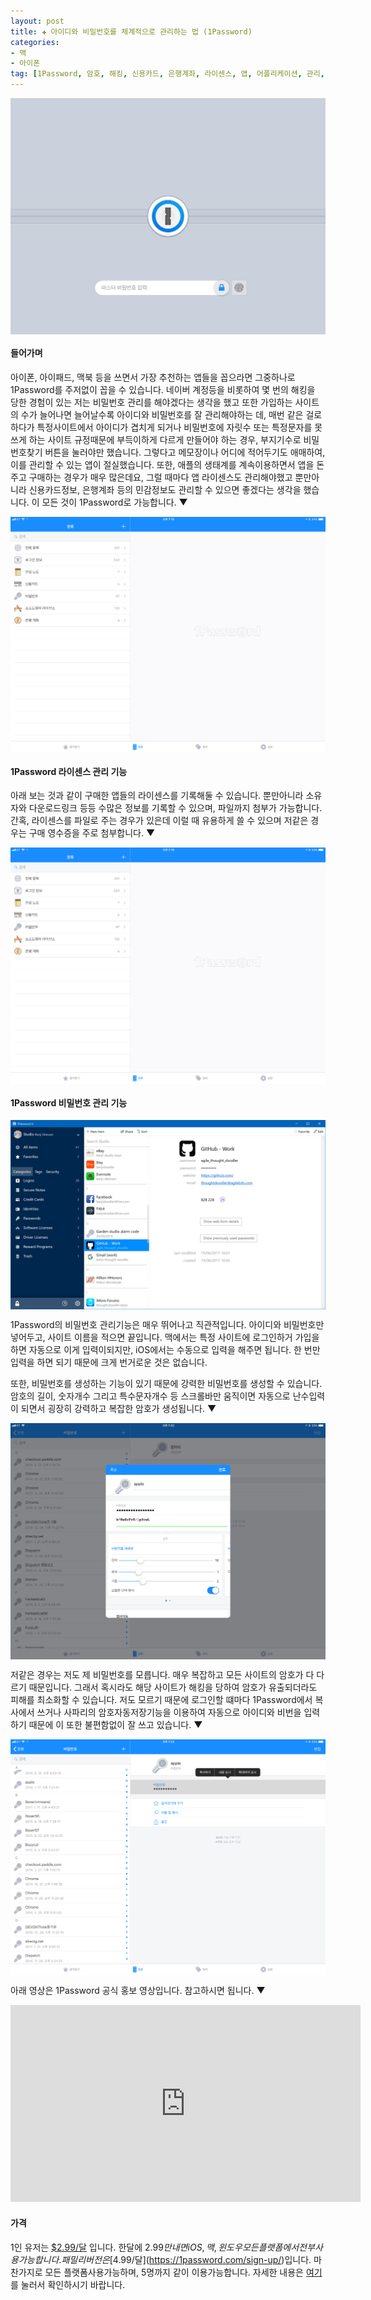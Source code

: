 ```yaml
---  
layout: post  
title: ✚ 아이디와 비밀번호를 체계적으로 관리하는 법 (1Password)
categories:
- 맥
- 아이폰
tag: [1Password, 암호, 해킹, 신용카드, 은행계좌, 라이센스, 앱, 어플리케이션, 관리, 체계, 계정, 암호관리, 아이디관리, 암호생성, 난수]
---  
```

<div class="markdown-image">
<img src="/assets/article_images/2018-01-17-1password/1.png" alt="" align="middle"/></div>

#### 들어가며
아이폰, 아이패드, 맥북 등을 쓰면서 가장 추천하는 앱들을 꼽으라면 그중하나로 1Password를 주저없이 꼽을 수 있습니다.
네이버 계정등을 비롯하여 몇 번의 해킹을 당한 경험이 있는 저는 비밀번호 관리를 해야겠다는 생각을 했고 또한 가입하는 사이트의 수가 늘어나면 늘어날수록 아이디와 비밀번호를 잘 관리해야하는 데, 매번 같은 걸로 하다가 특정사이트에서 아이디가 겹치게 되거나 비밀번호에 자릿수 또는 특정문자를 못쓰게 하는 사이트 규정때문에 부득이하게 다르게 만들어야 하는 경우, 부지기수로 비밀번호찾기 버튼을 눌러야만 했습니다.  그렇다고 메모장이나 어디에 적어두기도 애매하여, 이를 관리할 수 있는 앱이 절실했습니다.
또한, 애플의 생태계를 계속이용하면서 앱을 돈주고 구매하는 경우가 매우 많은데요, 그럴 때마다 앱 라이센스도 관리해야했고 뿐만아니라 신용카드정보, 은행계좌 등의 민감정보도 관리할 수 있으면 좋겠다는 생각을 했습니다.
이 모든 것이 1Password로 가능합니다. ▼

<div class="markdown-image">
<img src="/assets/article_images/2018-01-17-1password/2.png" alt="" align="middle"/></div>

#### 1Password 라이센스 관리 기능
아래 보는 것과 같이 구매한 앱들의 라이센스를 기록해둘 수 있습니다. 뿐만아니라 소유자와 다운로드링크 등등 수많은 정보를 기록할 수 있으며, 파일까지 첨부가 가능합니다. 간혹, 라이센스를 파일로 주는 경우가 있은데 이럴 때 유용하게 쓸 수 있으며 저같은 경우는 구매 영수증을 주로 첨부합니다. ▼
<div class="markdown-image">
<img src="/assets/article_images/2018-01-17-1password/2.png" alt="" align="middle"/></div>

#### 1Password 비밀번호 관리 기능
<div class="markdown-image">
<img src="/assets/article_images/2018-01-17-1password/6.png" alt="" align="middle"/></div>

1Password의 비밀번호 관리기능은 매우 뛰어나고 직관적입니다. 아이디와 비밀번호만 넣어두고, 사이트 이름을 적으면 끝입니다. 맥에서는 특정 사이트에 로그인하거 가입을 하면 자동으로 이게 입력이되지만, iOS에서는 수동으로 입력을 해주면 됩니다. 한 번만 입력을 하면 되기 때문에 크게 번거로운 것은 없습니다.

또한, 비밀번호를 생성하는 기능이 있기 때문에 강력한 비밀번호를 생성할 수 있습니다. 암호의 길이, 숫자개수 그리고 특수문자개수 등 스크롤바만 움직이면 자동으로 난수입력이 되면서 굉장히 강력하고 복잡한 암호가 생성됩니다. ▼

<div class="markdown-image">
<img src="/assets/article_images/2018-01-17-1password/4.png" alt="" align="middle"/></div>

저같은 경우는 저도 제 비밀번호를 모릅니다. 매우 복잡하고 모든 사이트의 암호가 다 다르기 때문입니다. 그래서 혹시라도 해당 사이트가 해킹을 당하여 암호가 유출되더라도 피해를 최소화할 수 있습니다. 저도 모르기 때문에 로그인할 떄마다 1Password에서 복사에서 쓰거나 사파리의 암호자동저장기능을 이용하여 자동으로 아이디와 비번을 입력하기 때문에 이 또한 불편함없이 잘 쓰고 있습니다.  ▼

<div class="markdown-image">
<img src="/assets/article_images/2018-01-17-1password/5.png" alt="" align="middle"/></div>

아래 영상은 1Password 공식 홍보 영상입니다. 참고하시면 됩니다. ▼
<iframe width="560" height="315" src="https://www.youtube.com/embed/mcly2-b1W20" frameborder="0" allow="autoplay; encrypted-media" allowfullscreen></iframe>

#### 가격
1인 유저는 [$2.99/달](https://1password.com/sign-up/) 입니다. 한달에 $2.99만 내면 iOS, 맥, 윈도우 모든 플랫폼에서 전부 사용 가능합니다.
패밀리버전은 [$4.99/달](https://1password.com/sign-up/)입니다. 마찬가지로 모든 플랫폼사용가능하며, 5명까지 같이 이용가능합니다. 자세한 내용은 [여기](https://1password.com/sign-up/)를 눌러서 확인하시기 바랍니다.
